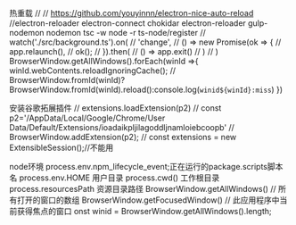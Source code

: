 热重载
// // https://github.com/youyinnn/electron-nice-auto-reload
//electron-reloader 
electron-connect
chokidar
electron-reloader
  gulp-nodemon
  nodemon
  tsc -w
node -r ts-node/register
// watch('./src/background.ts').on(
    //   'change',
    //   () => new Promise(ok => {
    //     app.relaunch(),
    //       ok();
    //   }).then(
    //     () => app.exit()
    //   )
    // )
        BrowserWindow.getAllWindows().forEach(winId =>{
            winId.webContents.reloadIgnoringCache();
            // BrowserWindow.fromId(winId)?BrowserWindow.fromId(winId).reload():console.log(`winid${winId}:miss`)
        })


安装谷歌拓展插件
    // extensions.loadExtension(p2)
    // const p2='/AppData/Local/Google/Chrome/User Data/Default/Extensions/ioadaikpljilagoddljnamloiebcoopb'
    // BrowserWindow.addExtension(p2);
    // const extensions = new ExtensibleSession();//不能用


node环境
 process.env.npm_lifecycle_event;正在运行的package.scripts脚本名
process.env.HOME 用户目录
process.cwd() 工作根目录
process.resourcesPath 资源目录路径
 BrowserWindow.getAllWindows() // 所有打开的窗口的数组
BrowserWindow.getFocusedWindow() // 此应用程序中当前获得焦点的窗口
onst winid = BrowserWindow.getAllWindows().length;